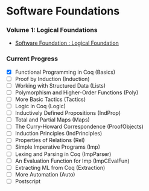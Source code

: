 #  Software Foundations
### Volume 1: Logical Foundations
- [Software Foundation : Logical Foundation](https://softwarefoundations.cis.upenn.edu/lf-current/toc.html)

### Current Progress
- [x] Functional Programming in Coq    (Basics)
- [ ] Proof by Induction    (Induction)
- [ ] Working with Structured Data    (Lists)
- [ ] Polymorphism and Higher-Order Functions    (Poly)
- [ ] More Basic Tactics    (Tactics)
- [ ] Logic in Coq    (Logic)
- [ ] Inductively Defined Propositions    (IndProp)
- [ ] Total and Partial Maps    (Maps)
- [ ] The Curry-Howard Correspondence    (ProofObjects)
- [ ] Induction Principles    (IndPrinciples)
- [ ] Properties of Relations    (Rel)
- [ ] Simple Imperative Programs    (Imp)
- [ ] Lexing and Parsing in Coq    (ImpParser)
- [ ] An Evaluation Function for Imp    (ImpCEvalFun)
- [ ] Extracting ML from Coq    (Extraction)
- [ ] More Automation    (Auto)
- [ ] Postscript
